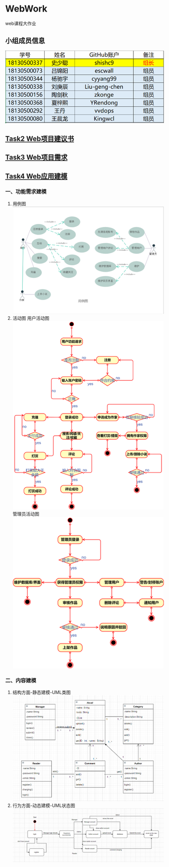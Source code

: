 # WebWork
web课程大作业
## 小组成员信息
![](images/group_msg.png)
## [Task2 Web项目建议书](https://github.com/shishc9/WebWork/wiki/Task2--Web%E9%A1%B9%E7%9B%AE%E5%BB%BA%E8%AE%AE%E4%B9%A6)
## [Task3 Web项目需求](https://github.com/shishc9/WebWork/wiki/Task3-Web%E9%A1%B9%E7%9B%AE%E9%9C%80%E6%B1%82)
## [Task4 Web应用建模](https://github.com/shishc9/WebWork/wiki/Task4-Web%E5%BA%94%E7%94%A8%E5%BB%BA%E6%A8%A1)
### 一、功能需求建模
1. 用例图
![](images/用例图.png)
2. 活动图
用户活动图
![用户活动图](images/活动图.png "用户活动图")
管理员活动图
![用户活动图](images/管理员活动图.png "管理员活动图")
### 二、内容建模
1. 结构方面-静态建模-UML类图
![](images/Content-model/内容建模-静态.png)
2. 行为方面-动态建模-UML状态图
![](images/Content-model/动态建模-整体.png)
